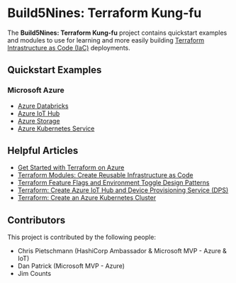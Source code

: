 # Build5Nines: Terraform Kung-fu

The **Build5Nines: Terraform Kung-fu** project contains quickstart examples and modules to use for learning and more easily building [Terraform](https://build5nines.com/get-started-with-terraform-on-microsoft-azure/) [Intrastructure as Code (IaC)](https://build5nines.com/what-is-infrastructure-as-code/) deployments.

## Quickstart Examples

### Microsoft Azure

- [Azure Databricks](azure/quickstarts/azure-databricks/readme.md)
- [Azure IoT Hub](azure/quickstarts/azure-iot-hub/readme.md)
- [Azure Storage](azure/quickstarts/azure-storage/readme.md)
- [Azure Kubernetes Service](azure/quickstarts/azure-kubernetes-service)

## Helpful Articles

- [Get Started with Terraform on Azure](https://build5nines.com/get-started-with-terraform-on-microsoft-azure/)
- [Terraform Modules: Create Reusable Infrastructure as Code](https://build5nines.com/terraform-modules-create-reusable-infrastructure-as-code/)
- [Terraform Feature Flags and Environment Toggle Design Patterns](https://build5nines.com/terraform-feature-flags-environment-toggle-design-patterns/)
- [Terraform: Create Azure IoT Hub and Device Provisioning Service (DPS)](https://build5nines.com/terraform-create-azure-iot-hub-and-dps/)
- [Terraform: Create an Azure Kubernetes Cluster](https://build5nines.com/terraform-create-an-aks-cluster/)

## Contributors

This project is contributed by the following people:

- Chris Pietschmann (HashiCorp Ambassador & Microsoft MVP - Azure & IoT)
- Dan Patrick (Microsoft MVP - Azure)
- Jim Counts
